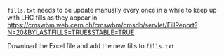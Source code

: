 `fills.txt`
needs to be update manually every once in a while to keep up with LHC fills as they appear in  
https://cmswbm.web.cern.ch/cmswbm/cmsdb/servlet/FillReport?N=20&BYLASTFILLS=TRUE&STABLE=TRUE 
  
Download the Excel file and add the new fills to `fills.txt`  
